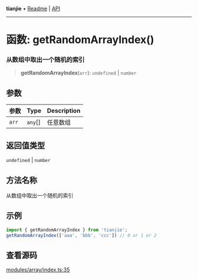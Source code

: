 **tianjie** • [Readme](../README.md) \| [API](../globals.md)

***

# 函数: getRandomArrayIndex()

### 从数组中取出一个随机的索引

<a id="undefined" name="undefined"></a>

> **getRandomArrayIndex**(`arr`): `undefined` \| `number`

## 参数

| 参数 | Type | Description |
| :------ | :------ | :------ |
| `arr` | `any`[] | 任意数组 |

## 返回值类型

`undefined` \| `number`

## 方法名称

从数组中取出一个随机的索引

## 示例

``` ts
import { getRandomArrayIndex } from 'tianjie';
getRandomArrayIndex(['aaa', 'bbb', 'ccc']) // 0 or 1 or 2
```

## 查看源码

[modules/array/index.ts:35](https://github.com/hacxy/tianjie/blob/ab406b252bd727d89583a2bd8e45e8529cb4dbc5/src/modules/array/index.ts#L35)
